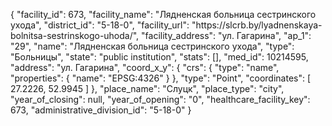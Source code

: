 {
    "facility_id": 673,
    "facility_name": "Лядненская больница сестринского ухода",
    "district_id": "5-18-0",
    "facility_url": "https:\/\/slcrb.by\/lyadnenskaya-bolnitsa-sestrinskogo-uhoda\/",
    "facility_address": "ул. Гагарина",
    "ap_1": "29",
    "name": "Лядненская больница сестринского ухода",
    "type": "Больницы",
    "state": "public institution",
    "stats": [],
    "med_id": 10214595,
    "address": "ул. Гагарина",
    "coord_x_y": {
        "crs": {
            "type": "name",
            "properties": {
                "name": "EPSG:4326"
            }
        },
        "type": "Point",
        "coordinates": [
            27.2226,
            52.9945
        ]
    },
    "place_name": "Слуцк",
    "place_type": "city",
    "year_of_closing": null,
    "year_of_opening": "0",
    "healthcare_facility_key": 673,
    "administrative_division_id": "5-18-0"
}